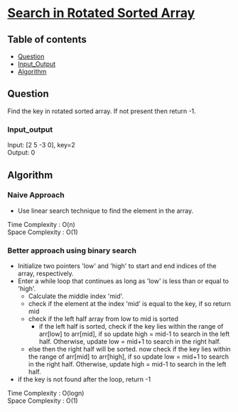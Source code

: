 # [Search in Rotated Sorted Array](https://www.codingninjas.com/studio/problems/search-in-rotated-sorted-array_8230687?challengeSlug=striver-sde-challenge&leftPanelTab=0)

## Table of contents

- [Question](#question)
- [Input_Output](#input_output)
- [Algorithm](#algorithm)

## Question
Find the key in rotated sorted array. If not present then return -1.

### Input_output
Input: [2 5 -3 0], key=2</br>
Output: 0

## Algorithm

### Naive Approach
- Use linear search technique to find the element in the array.

Time Complexity : O(n)</br>
Space Complexity : O(1)

### Better approach using binary search
- Initialize two pointers 'low' and 'high' to start and end indices of the array, respectively.
- Enter a while loop that continues as long as 'low' is less than or equal to 'high'.
    - Calculate the middle index 'mid'.
    - check if the element at the index 'mid' is equal to the key, if so return mid
    - check if the left half array from low to mid is sorted
        - if the left half is sorted, check if the key lies within the range of arr[low] to arr[mid], if so update high = mid-1 to search in the left half. Otherwise, update low = mid+1 to search in the right half.
    - else then the right half will be sorted. now check if the key lies within the range of arr[mid] to arr[high], if so update low = mid+1 to search in the right half. Otherwise, update high = mid-1 to search in the left half.
- if the key is not found after the loop, return -1

Time Complexity : O(logn)</br>
Space Complexity : O(1)


